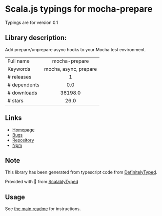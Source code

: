 
# Scala.js typings for mocha-prepare

Typings are for version 0.1

## Library description:
Add prepare/unprepare async hooks to your Mocha test environment.

|                    |                 |
| ------------------ | :-------------: |
| Full name          | mocha-prepare |
| Keywords           | mocha, async, prepare |
| # releases         | 1 |
| # dependents       | 0.0 |
| # downloads        | 36198.0 |
| # stars            | 26.0 |

## Links
- [Homepage](https://github.com/enobufs/mocha-prepare#readme)
- [Bugs](https://github.com/enobufs/mocha-prepare/issues)
- [Repository](https://github.com/enobufs/mocha-prepare)
- [Npm](https://www.npmjs.com/package/mocha-prepare)
    


## Note
This library has been generated from typescript code from [DefinitelyTyped](https://definitelytyped.org).

Provided with :purple_heart: from [ScalablyTyped](https://github.com/oyvindberg/ScalablyTyped)

## Usage
See [the main readme](../../readme.md) for instructions.



